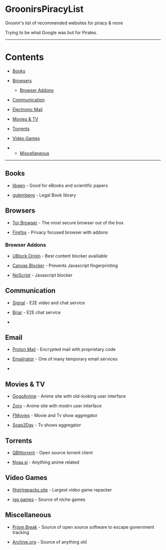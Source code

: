 # GroonirsPiracyList
Groonir's list of recommended websites for piracy &amp; more

Trying to be what Google was but for Pirates.

-----------------

# Contents

- [Books](#books)

- [Browsers](#browsers)
     
   - [Browser Addons](#browser-addons)

- [Communication](#communication)

- [Electronic Mail](#email)

- [Movies & TV](#movies--tv)

- [Torrents](#torrents)

- [Video Games](#video-games)

- - [Miscellaneous](#miscellaneous)

-----------------

## Books
- [libgen](https://libgen.rs) - Good for eBooks and scientific papers 

- [gutemberg](https://www.gutenberg.org/) - Legal Book library
  
  
## Browsers

- [Tor Browser](https://www.torproject.org/) - The most secure browser out of the box

- [Firefox](https://firefox.com) - Privacy focused browser with addons



### Browser Addons

- [UBlock Origin](https://github.com/gorhill/uBlock) - Best content blocker availiable

- [Canvas Blocker](https://github.com/kkapsner/CanvasBlocker) - Prevents Javascript fingerprinting

- [NoScript]() - Javascript blocker

## Communication 

- [Signal](https://signal.org) - E2E video and chat service 

- [Briar](https://briar.org) - E2E chat service 

- 
 
## Email

  - [Proton Mail](https://proton.me/mail) - Encrypted mail with proprietary code
  
  - [Emailnator](https://emailnator.com) - One of many temporary email services
  
  - 

  
## Movies & TV

- [GogoAnime](https://gogoanime.llc) - Anime site with old-looking user interface

- [Zoro](https://zoro.to) - Anime site with modrn user interface

- [FMovies](https://fmovies.to) - Movie and Tv show aggregator

- [Soap2Day](https://soap2day.to) - Tv shows aggregator


## Torrents

- [QBittorrent](https://qbittorrent.org) - Open source torrent client
  
- [Nyaa.si](https://nyaa.si) - Anything anime related


## Video Games

- [fitgirlrepacks.site](https://fitgirlrepacks.site) - Largest video game repacker

- [igg games](https://igg-games.com) - Source of niche games 


## Miscellaneous

- [Prism Break](https://prism-break.com) - Source of open source software to escape government tracking

- [Archive.org](https://archive.org) - Source of anything old

